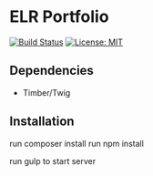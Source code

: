 # ELR Portfolio

[![Build Status](https://travis-ci.org/Beth3346/elr-portfolio.svg?branch=master)](https://travis-ci.org/Beth3346/elr-portfolio)
[![License: MIT](https://img.shields.io/badge/License-MIT-yellow.svg)](https://opensource.org/licenses/MIT)

## Dependencies

* Timber/Twig

## Installation

run composer install
run npm install

run gulp to start server
